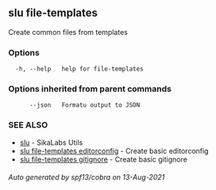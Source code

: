 ## slu file-templates

Create common files from templates

### Options

```
  -h, --help   help for file-templates
```

### Options inherited from parent commands

```
      --json   Formatu output to JSON
```

### SEE ALSO

* [slu](slu.md)	 - SikaLabs Utils
* [slu file-templates editorconfig](slu_file-templates_editorconfig.md)	 - Create basic editorconfig
* [slu file-templates gitignore](slu_file-templates_gitignore.md)	 - Create basic gitignore

###### Auto generated by spf13/cobra on 13-Aug-2021
